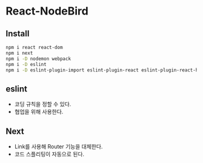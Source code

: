 # React-NodeBird

## Install

```bash
npm i react react-dom
npm i next
npm i -D nodemon webpack
npm i -D eslint
npm i -D eslint-plugin-import eslint-plugin-react eslint-plugin-react-hooks
```

## eslint

- 코딩 규칙을 정할 수 있다.
- 협업을 위해 사용한다.

## Next

- Link를 사용해 Router 기능을 대체한다.
- 코드 스플리팅이 자동으로 된다.
